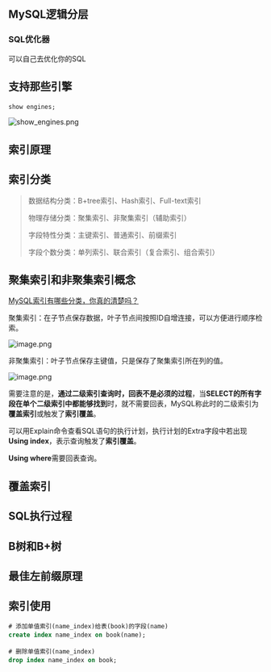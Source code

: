 ## MySQL逻辑分层
### SQL优化器
可以自己去优化你的SQL


## 支持那些引擎
```sql
show engines;
```
![show_engines.png](..\..\$Image\MySQL\show_engines.png)

## 索引原理

## 索引分类
> 数据结构分类：B+tree索引、Hash索引、Full-text索引
>
> 物理存储分类：聚集索引、非聚集索引（辅助索引）
>
> 字段特性分类：主键索引、普通索引、前缀索引
>
> 字段个数分类：单列索引、联合索引（复合索引、组合索引）



## 聚集索引和非聚集索引概念
[MySQL索引有哪些分类，你真的清楚吗？](https://segmentfault.com/a/1190000037683781#item-3)
    
聚集索引：在子节点保存数据，叶子节点间按照ID自增连接，可以方便进行顺序检索。

![image.png](https://cdn.nlark.com/yuque/0/2022/png/1927971/1644765170628-2398b0ff-793a-4aae-957d-7f03b95f55f6.png#clientId=u789855af-ed52-4&crop=0&crop=0&crop=1&crop=1&from=paste&height=280&id=u48a37ad1&margin=%5Bobject%20Object%5D&name=image.png&originHeight=559&originWidth=1173&originalType=binary&ratio=1&rotation=0&showTitle=false&size=464075&status=done&style=none&taskId=ud276d0d9-9b2c-43cf-99ca-561c730dcbc&title=&width=586.5)

非聚集索引：叶子节点保存主键值，只是保存了聚集索引所在列的值。

![image.png](https://cdn.nlark.com/yuque/0/2022/png/1927971/1644765175151-78a2041a-2925-4993-946c-c84e0f0fea2e.png#clientId=u789855af-ed52-4&crop=0&crop=0&crop=1&crop=1&from=paste&height=220&id=u82422786&margin=%5Bobject%20Object%5D&name=image.png&originHeight=440&originWidth=1531&originalType=binary&ratio=1&rotation=0&showTitle=false&size=403135&status=done&style=none&taskId=ud4d2bf7a-2864-495f-9627-076317e99a5&title=&width=765.5)

需要注意的是，**通过二级索引查询时，回表不是必须的过程**，当**SELECT的所有字段在单个二级索引中都能够找到**时，就不需要回表，MySQL称此时的二级索引为**覆盖索引**或触发了**索引覆盖**。

可以用Explain命令查看SQL语句的执行计划，执行计划的Extra字段中若出现**Using index**，表示查询触发了**索引覆盖**。

**Using where**需要回表查询。

## 覆盖索引

## SQL执行过程

## B树和B+树


## 最佳左前缀原理

## 索引使用

```sql
# 添加单值索引(name_index)给表(book)的字段(name)
create index name_index on book(name);

# 删除单值索引(name_index)
drop index name_index on book;
```